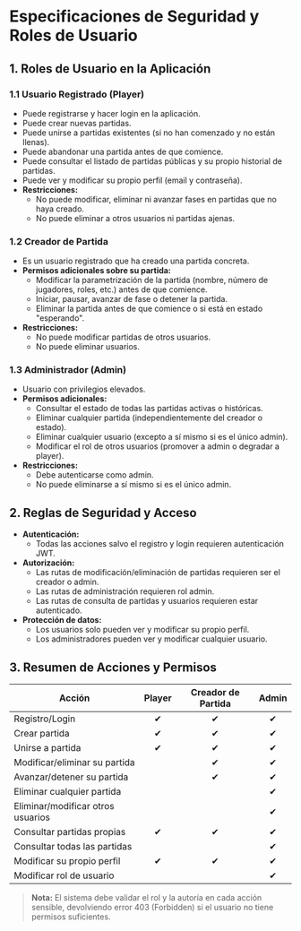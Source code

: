 # Especificaciones de Seguridad y Roles de Usuario

## 1. Roles de Usuario en la Aplicación

### 1.1 Usuario Registrado (Player)
- Puede registrarse y hacer login en la aplicación.
- Puede crear nuevas partidas.
- Puede unirse a partidas existentes (si no han comenzado y no están llenas).
- Puede abandonar una partida antes de que comience.
- Puede consultar el listado de partidas públicas y su propio historial de partidas.
- Puede ver y modificar su propio perfil (email y contraseña).
- **Restricciones:**
  - No puede modificar, eliminar ni avanzar fases en partidas que no haya creado.
  - No puede eliminar a otros usuarios ni partidas ajenas.

### 1.2 Creador de Partida
- Es un usuario registrado que ha creado una partida concreta.
- **Permisos adicionales sobre su partida:**
  - Modificar la parametrización de la partida (nombre, número de jugadores, roles, etc.) antes de que comience.
  - Iniciar, pausar, avanzar de fase o detener la partida.
  - Eliminar la partida antes de que comience o si está en estado "esperando".
- **Restricciones:**
  - No puede modificar partidas de otros usuarios.
  - No puede eliminar usuarios.

### 1.3 Administrador (Admin)
- Usuario con privilegios elevados.
- **Permisos adicionales:**
  - Consultar el estado de todas las partidas activas o históricas.
  - Eliminar cualquier partida (independientemente del creador o estado).
  - Eliminar cualquier usuario (excepto a sí mismo si es el único admin).
  - Modificar el rol de otros usuarios (promover a admin o degradar a player).
- **Restricciones:**
  - Debe autenticarse como admin.
  - No puede eliminarse a sí mismo si es el único admin.

## 2. Reglas de Seguridad y Acceso

- **Autenticación:**
  - Todas las acciones salvo el registro y login requieren autenticación JWT.
- **Autorización:**
  - Las rutas de modificación/eliminación de partidas requieren ser el creador o admin.
  - Las rutas de administración requieren rol admin.
  - Las rutas de consulta de partidas y usuarios requieren estar autenticado.
- **Protección de datos:**
  - Los usuarios solo pueden ver y modificar su propio perfil.
  - Los administradores pueden ver y modificar cualquier usuario.

## 3. Resumen de Acciones y Permisos

| Acción                                 | Player | Creador de Partida | Admin |
|----------------------------------------|:------:|:------------------:|:-----:|
| Registro/Login                         |   ✔    |         ✔          |   ✔   |
| Crear partida                          |   ✔    |         ✔          |   ✔   |
| Unirse a partida                       |   ✔    |         ✔          |   ✔   |
| Modificar/eliminar su partida          |        |         ✔          |   ✔   |
| Avanzar/detener su partida             |        |         ✔          |   ✔   |
| Eliminar cualquier partida             |        |                    |   ✔   |
| Eliminar/modificar otros usuarios      |        |                    |   ✔   |
| Consultar partidas propias             |   ✔    |         ✔          |   ✔   |
| Consultar todas las partidas           |        |                    |   ✔   |
| Modificar su propio perfil             |   ✔    |         ✔          |   ✔   |
| Modificar rol de usuario               |        |                    |   ✔   |

> **Nota:** El sistema debe validar el rol y la autoría en cada acción sensible, devolviendo error 403 (Forbidden) si el usuario no tiene permisos suficientes.
